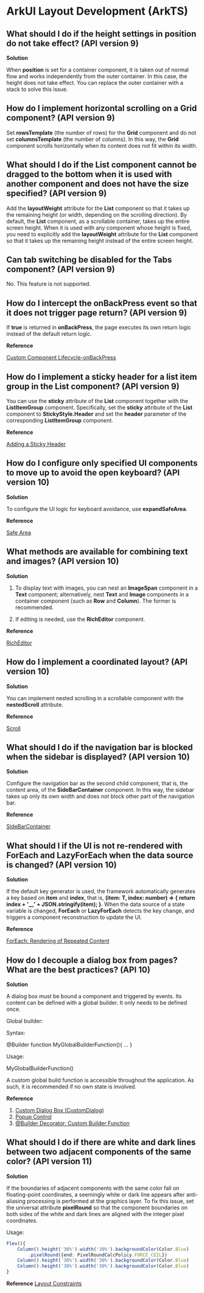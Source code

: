 # ArkUI Layout Development (ArkTS)


## What should I do if the height settings in position do not take effect? (API version 9)

**Solution**

When **position** is set for a container component, it is taken out of normal flow and works independently from the outer container. In this case, the height does not take effect. You can replace the outer container with a stack to solve this issue.


## How do I implement horizontal scrolling on a Grid component? (API version 9)

Set **rowsTemplate** (the number of rows) for the **Grid** component and do not set **columnsTemplate** (the number of columns). In this way, the **Grid** component scrolls horizontally when its content does not fit within its width.


## What should I do if the List component cannot be dragged to the bottom when it is used with another component and does not have the size specified? (API version 9)

Add the **layoutWeight** attribute for the **List** component so that it takes up the remaining height (or width, depending on the scrolling direction). By default, the **List** component, as a scrollable container, takes up the entire screen height. When it is used with any component whose height is fixed, you need to explicitly add the **layoutWeight** attribute for the **List** component so that it takes up the remaining height instead of the entire screen height.


## Can tab switching be disabled for the Tabs component? (API version 9)

No. This feature is not supported.


## How do I intercept the onBackPress event so that it does not trigger page return? (API version 9)

If **true** is returned in **onBackPress**, the page executes its own return logic instead of the default return logic.

**Reference**

[Custom Component Lifecycle-onBackPress](../reference/apis-arkui/arkui-ts/ts-custom-component-lifecycle.md#onbackpress)


## How do I implement a sticky header for a list item group in the List component? (API version 9)

You can use the **sticky** attribute of the **List** component together with the **ListItemGroup** component. Specifically, set the **sticky** attribute of the **List** component to **StickyStyle.Header** and set the **header** parameter of the corresponding **ListItemGroup** component.

**Reference**

[Adding a Sticky Header](../ui/arkts-layout-development-create-list.md#adding-a-sticky-header)

## How do I configure only specified UI components to move up to avoid the open keyboard? (API version 10)

**Solution**

 To configure the UI logic for keyboard avoidance, use **expandSafeArea**.

**Reference**

[Safe Area](../reference/apis-arkui/arkui-ts/ts-universal-attributes-expand-safe-area.md)

## What methods are available for combining text and images? (API version 10)

**Solution**

1. To display text with images, you can nest an **ImageSpan** component in a **Text** component; alternatively, nest **Text** and **Image** components in a container component (such as **Row** and **Column**). The former is recommended.

2. If editing is needed, use the **RichEditor** component.

**Reference**

[RichEditor](../reference/apis-arkui/arkui-ts/ts-basic-components-richeditor.md)

## How do I implement a coordinated layout? (API version 10)

**Solution**

You can implement nested scrolling in a scrollable component with the **nestedScroll** attribute.

**Reference**

[Scroll](../reference/apis-arkui/arkui-ts/ts-container-scroll.md)

## What should I do if the navigation bar is blocked when the sidebar is displayed? (API version 10)

**Solution**

Configure the navigation bar as the second child component, that is, the content area, of the **SideBarContainer** component. In this way, the sidebar takes up only its own width and does not block other part of the navigation bar.

**Reference**

[SideBarContainer](../reference/apis-arkui/arkui-ts/ts-container-sidebarcontainer.md)

## What should I if the UI is not re-rendered with ForEach and LazyForEach when the data source is changed? (API version 10)

**Solution**

If the default key generator is used, the framework automatically generates a key based on **item** and **index**, that is, **(item: T, index: number) => { return index + '__' + JSON.stringify(item); }**. When the data source of a state variable is changed, **ForEach** or **LazyForEach** detects the key change, and triggers a component reconstruction to update the UI.

**Reference**

[ForEach: Rendering of Repeated Content](../quick-start/arkts-rendering-control-foreach.md)

## How do I decouple a dialog box from pages? What are the best practices? (API 10)

**Solution**

A dialog box must be bound a component and triggered by events. Its content can be defined with a global builder. It only needs to be defined once.

Global builder:

Syntax:

@Builder function MyGlobalBuilderFunction(){ ... }

Usage:

MyGlobalBuilderFunction()

A custom global build function is accessible throughout the application. As such, it is recommended if no own state is involved.

**Reference**

1. [Custom Dialog Box (CustomDialog)](../reference/apis-arkui/arkui-ts/ts-methods-custom-dialog-box.md)
2. [Popup Control](../reference/apis-arkui/arkui-ts/ts-universal-attributes-popup.md)
3. [@Builder Decorator: Custom Builder Function](../quick-start/arkts-builder.md)

## What should I do if there are white and dark lines between two adjacent components of the same color? (API version 11)

**Solution**

If the boundaries of adjacent components with the same color fall on floating-point coordinates, a seemingly white or dark line appears after anti-aliasing processing is performed at the graphics layer. To fix this issue, set the universal attribute **pixelRound**
so that the component boundaries on both sides of the white and dark lines are aligned with the integer pixel coordinates.

Usage:
```ts
Flex(){
    Column().height('30%').width('30%').backgroundColor(Color.Blue)
        .pixelRound({end: PixelRoundCalcPolicy.FORCE_CEIL})
    Column().height('30%').width('30%').backgroundColor(Color.Blue)
    Column().height('30%').width('30%').backgroundColor(Color.Blue)
}
```

**Reference**
[Layout Constraints](../reference/apis-arkui/arkui-ts/ts-universal-attributes-layout-constraints.md)
